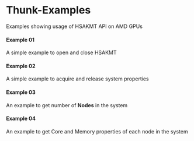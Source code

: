# Thunk-Examples
Examples showing usage of HSAKMT API on AMD GPUs

#### Example 01
A simple example to open and close HSAKMT

#### Example 02
A simple example to acquire and release system properties

#### Example 03
An example to get number of **Nodes** in the system

#### Example 04
An example to get Core and Memory properties of each node in the system
